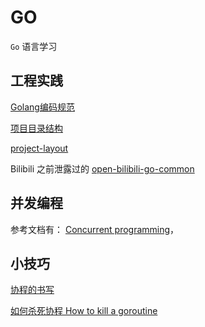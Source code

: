 # GO
`Go` 语言学习


## 工程实践

[Golang编码规范](https://www.jianshu.com/p/ea7dfe61f705)

[项目目录结构](https://makeoptim.com/golang/standards/project-layout)

[project-layout](https://github.com/golang-standards/project-layout/blob/master/README_zh.md)

Bilibili 之前泄露过的 [open-bilibili-go-common](https://gitee.com/felix9ia/open-bilibili-go-common.git)

## 并发编程

参考文档有： [Concurrent programming](https://yourbasic.org/golang/stop-goroutine/)，




## 小技巧

[协程的书写](https://stackoverflow.com/questions/46906647/wait-result-of-multiple-goroutines)

[如何杀死协程 How to kill a goroutine](https://yourbasic.org/golang/stop-goroutine/)

